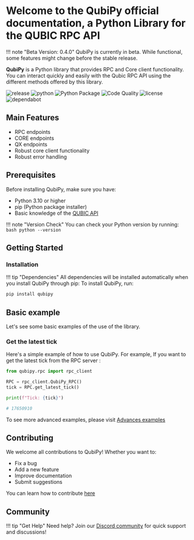# Welcome to the **QubiPy** official documentation, a Python Library for the QUBIC RPC API

!!! note "Beta Version: 0.4.0"
    QubiPy is currently in beta. While functional, some features might change before the stable release.

**QubiPy** is a Python library that provides RPC and Core client functionality. You can interact quickly and easily with the Qubic RPC API using the different methods offered by this library.

![release](https://img.shields.io/badge/release-v0.4.0--beta-blue)
![python](https://img.shields.io/badge/python-3.10_%7C_3.11_%7C_3.12-blue)
![Python Package](https://github.com/QubiPy-Labs/QubiPy/actions/workflows/python-package.yml/badge.svg)
![Code Quality](https://github.com/QubiPy-Labs/QubiPy/actions/workflows/pylint.yml/badge.svg)
![license](https://img.shields.io/badge/license-AGPL--3.0-orange)
![dependabot](https://img.shields.io/badge/dependabot-enabled-025e8c)

## Main Features
* RPC endpoints
* CORE endpoints
* QX endpoints
* Robust core client functionality
* Robust error handling

## Prerequisites
Before installing QubiPy, make sure you have:

* Python 3.10 or higher
* pip (Python package installer)
* Basic knowledge of the [QUBIC API](https://docs.qubic.org/api/rpc/)

!!! note "Version Check"
    You can check your Python version by running:
    ```bash
    python --version
    ```

##  Getting Started

### Installation
!!! tip "Dependencies"
    All dependencies will be installed automatically when you install QubiPy through pip:
To install QubiPy, run:

```bash
pip install qubipy
```

## Basic example

Let's see some basic examples of the use of the library.

### Get the latest tick
Here's a simple example of how to use QubiPy. For example, If you want to get the latest tick from the RPC server :

```python
from qubipy.rpc import rpc_client

RPC = rpc_client.QubiPy_RPC()
tick = RPC.get_latest_tick()

print(f"Tick: {tick}")

# 17650910
```

To see more advanced examples, please visit [Advances examples](examples.md)

## Contributing

We welcome all contributions to QubiPy! Whether you want to:

* Fix a bug
* Add a new feature
* Improve documentation
* Submit suggestions

You can learn how to contribute [here](contributing.md)

## Community


!!! tip "Get Help"
    Need help? Join our [Discord community](https://discord.gg/EejFQdQkhG) for quick support and discussions!
